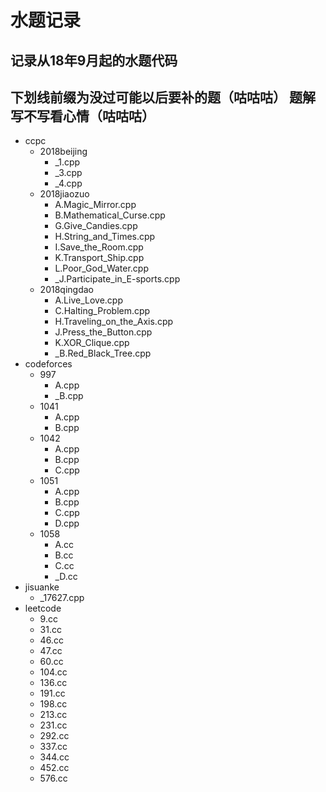 # 水题记录
记录从18年9月起的水题代码
-----
下划线前缀为没过可能以后要补的题（咕咕咕）
题解写不写看心情（咕咕咕）
-----
- ccpc
  - 2018beijing
    - _1.cpp
    - _3.cpp
    - _4.cpp
  - 2018jiaozuo
    - A.Magic_Mirror.cpp
    - B.Mathematical_Curse.cpp
    - G.Give_Candies.cpp
    - H.String_and_Times.cpp
    - I.Save_the_Room.cpp
    - K.Transport_Ship.cpp
    - L.Poor_God_Water.cpp
    - _J.Participate_in_E-sports.cpp
  - 2018qingdao
    - A.Live_Love.cpp
    - C.Halting_Problem.cpp
    - H.Traveling_on_the_Axis.cpp
    - J.Press_the_Button.cpp
    - K.XOR_Clique.cpp
    - _B.Red_Black_Tree.cpp
- codeforces
  - 997
    - A.cpp
    - _B.cpp
  - 1041
    - A.cpp
    - B.cpp
  - 1042
    - A.cpp
    - B.cpp
    - C.cpp
  - 1051
    - A.cpp
    - B.cpp
    - C.cpp
    - D.cpp
  - 1058
    - A.cc
    - B.cc
    - C.cc
    - _D.cc
- jisuanke 
  - _17627.cpp
- leetcode
  - 9.cc
  - 31.cc
  - 46.cc
  - 47.cc
  - 60.cc
  - 104.cc
  - 136.cc
  - 191.cc
  - 198.cc
  - 213.cc
  - 231.cc
  - 292.cc
  - 337.cc
  - 344.cc
  - 452.cc
  - 576.cc
